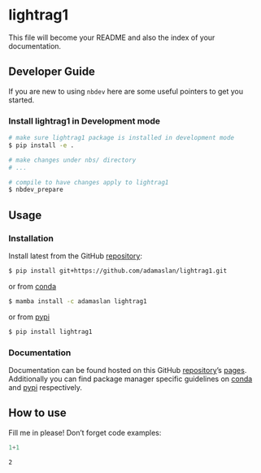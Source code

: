 # lightrag1


<!-- WARNING: THIS FILE WAS AUTOGENERATED! DO NOT EDIT! -->

This file will become your README and also the index of your
documentation.

## Developer Guide

If you are new to using `nbdev` here are some useful pointers to get you
started.

### Install lightrag1 in Development mode

``` sh
# make sure lightrag1 package is installed in development mode
$ pip install -e .

# make changes under nbs/ directory
# ...

# compile to have changes apply to lightrag1
$ nbdev_prepare
```

## Usage

### Installation

Install latest from the GitHub
[repository](https://github.com/adamaslan/lightrag1):

``` sh
$ pip install git+https://github.com/adamaslan/lightrag1.git
```

or from [conda](https://anaconda.org/adamaslan/lightrag1)

``` sh
$ mamba install -c adamaslan lightrag1
```

or from [pypi](https://pypi.org/project/lightrag1/)

``` sh
$ pip install lightrag1
```

### Documentation

Documentation can be found hosted on this GitHub
[repository](https://github.com/adamaslan/lightrag1)’s
[pages](https://adamaslan.github.io/lightrag1/). Additionally you can
find package manager specific guidelines on
[conda](https://anaconda.org/adamaslan/lightrag1) and
[pypi](https://pypi.org/project/lightrag1/) respectively.

## How to use

Fill me in please! Don’t forget code examples:

``` python
1+1
```

    2
